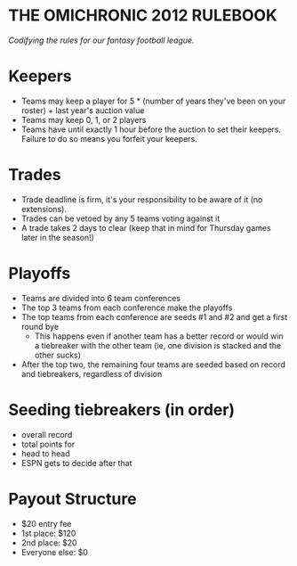THE OMICHRONIC 2012 RULEBOOK
==========
_Codifying the rules for our fantasy football league._

Keepers
============
* Teams may keep a player for 5 * (number of years they've been on your roster) + last year's auction value
* Teams may keep 0, 1, or 2 players
* Teams have until exactly 1 hour before the auction to set their keepers.  Failure to do so means you forfeit your keepers.

Trades
============
* Trade deadline is firm, it's your responsibility to be aware of it (no extensions).
* Trades can be vetoed by any 5 teams voting against it
* A trade takes 2 days to clear (keep that in mind for Thursday games later in the season!)

Playoffs
============
* Teams are divided into 6 team conferences
* The top 3 teams from each conference make the playoffs
* The top teams from each conference are seeds #1 and #2 and get a first round bye
  * This happens even if another team has a better record or would win a tiebreaker with the other team (ie, one division is stacked and the other sucks)
* After the top two, the remaining four teams are seeded based on record and tiebreakers, regardless of division

Seeding tiebreakers (in order)
==
  * overall record
  * total points for
  * head to head
  * ESPN gets to decide after that

Payout Structure
==
* $20 entry fee
 * 1st place:   $120
 * 2nd place:    $20
 * Everyone else: $0

 
